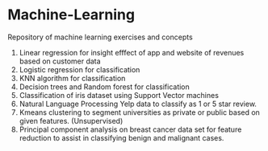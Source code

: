 # Machine-Learning

Repository of machine learning exercises and concepts

1. Linear regression for insight efffect of app and website of revenues based on customer data
2. Logistic regression for classification
3. KNN algorithm for classification
4. Decision trees and Random forest for classification
5. Classification of iris dataset using Support Vector machines
6. Natural Language Processing Yelp data to classify as 1 or 5 star review.
7. Kmeans clustering to segment universities as private or public based on given features. (Unsupervised)
8. Principal component analysis on breast cancer data set for feature reduction to assist in classifying benign and malignant cases.
